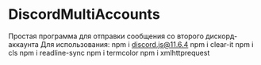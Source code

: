 # DiscordMultiAccounts
Простая программа для отправки сообщения со второго дискорд-аккаунта
Для использования:
npm i discord.js@11.6.4
npm i clear-it
npm i cls
npm i readline-sync
npm i termcolor
npm i xmlhttprequest
